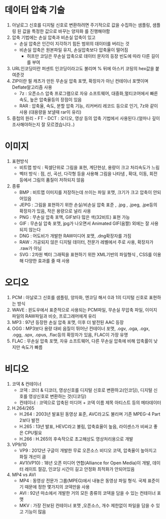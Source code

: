 # 데이터 압축 기술
1. 아날로그 신호를 디지털 신호로 변환하려면 주기적으로 값을 수집하는 샘플링, 샘플링 된 값을 특정한 값으로 바꾸는 양자화 를 진행해야함
2. 압축 기법에는 손실 압축과 비손실 압축이 있고
    * 손실 압축은 인간이 지각하기 힘든 범위의 데이터를 버리는 것
    * 비손실 압축은 원본파일 유지, 손실압축보다 압축율이 떨어짐
        * 허프만 코딩은 무손실 압축으로 데이터 문자의 등장 빈도에 따라 다른 길이를 부여
1. URL인코딩이란 퍼센트 인코딩이라고도 불리며 % 뒤에 아스키 코딍의 hex값을 붙여준것
1. ZIP이란 필 캐츠가 만든 무손실 압축 포맷, 확장자가 아닌 컨테이너 포맷이며 Deflate알고리즘 사용
    * 7z : 오픈소스 압축 프로그램으로 자유 소프트웨어, 대중화,멀티코어에서 빠른 속도, 높은 압축율등의 장점이 있음
    * RAR : 압축율, 속도, 분할 압축 기능, 리커버리 레코드 등으로 인기, 7z와 같이 사용 (대용량을 보낼때 rar이 유리)
1. 중첩의 원리 - FT - DCT : 오디오, 영상 등의 압축 기법에서 사용된다.(얼마나 깊이 조사해야하는지 잘 모르겠습니다..)

# 이미지
1. 표현방식
    * 비트맵 방식 : 픽셀단위로 그림을 표현, 계단현상, 용량이 크고 처리속도가 느림
    * 벡터 방식 : 점, 선, 곡선, 다각형 등을 사용해 그림을 나타냄 , 확대, 이동, 회전 등에서 그림의 품질이 저하되지 않음
1. 종류
    * BMP : 비트맵 이미지를 저장하는데 쓰이는 파일 포맷, 크기가 크고 압축이 안되어있음
    * JEPG : 그림을 표현하기 위한 손실/비손실 압축 표준 , .jpg , .jpeg, .jpe등의 확장자가 있음, 작은 용량으로 널리 사용
    * PNG : 무손실 압축 포맥, GIF보다 많은 색(32비트) 표현 가능
    * GIF : 무손실 압축 포맷, jpg가 나오면서 Animated GIF(움짤) 외에는 잘 사용되지 않는다
    * DNG : 어도비가 개발한 RAW미디어 포맷, .dng확장자를 가짐
    * RAW : 가공되지 않은 디지털 데이터, 전문가 레벨에서 주로 사용, 확장자가 .raw가 아님
    * SVG : 2차원 벡터 그래픽을 표현하기 위한 XML기반의 파일형식 , CSS를 이용해 다양한 효과를 줄 때 사용

# 오디오
1. PCM : 아날로그 신호를 샘플링, 양자화, 엔코딩 해서 0과 1의 디지털 신호로 표현하는 방식
1. WAVE : 윈도우에서 표준적으로 사용되는 PCM파일, 무손실 무압축 파일, 이미지 파일의 RAW파일과 비슷, 프로그래머에게 유리
1. MP3 : 97년 등장한 손실 압축 포맷, 이후 더 발전된 AAC 등장
1. OGG : MP3보다 용량 대비 음질이 뛰어난 컨테이너 포맷, .ogv, .oga, .ogx, .ogg, .spx, .opus, .flac등의 확장자가 있음, FLAC이 가장 유명
1. FLAC : 무손실 압축 포맷, 자유 소프트웨어, 다른 무손실 압축에 비해 압축률이 낮지만 속도가 빠름

# 비디오
1. 코덱 & 컨테이너
    * 코덱 : 코더 & 디코더, 영상신호를 디지털 신호로 변환하고(인코딩), 디지털 신호를 영상신호로 변환하는 것(디코딩)
    * 컨테이너 : 코덱으로 압축된 미디어 + 코덱 이름 제목 아티스트 등의 메타데이터
1. H.264/265
    * H.264 : 2003년 발표된 동영상 표준, AVC라고도 불리며 기존 MPEG-4 Part 2보다 발전
    * H.265 : 13년 발표, HEVC라고 불림, 압축효율이 높음, 라이센스가 비싸고 좋은 CPU필요
    * H.266 :  H.265의 후속작으로 초고해상도 영상처리용으로 개발
1. VP9/10
    * VP9 : 2012년 구글이 개발한 무료 오픈소스 비디오 코덱, 압축율이 높아지고 화질 개선이 큼
    * AV1(VP10) : 18년 오픈 미디어 연합(Alliance for Open Media)이 개발, 데이터 레이트 절감, 인코딩 시간이 길고 안정화 최적화가 안되어있음
1. MP4 vs AVI
    * MP4 : 동영상 전문가 그룹(MPEG)에서 내놓은 동영상 파일 형식. 국제 표준이기 때문에 정한 몇가지의 코덱만을 사용
    * AVI : 92년 마소에서 개발한 거의 모든 종류의 코덱을 담을 수 있는 컨테이너 포맷
    * MKV : 가장 진보된 컨테이너 포맷 ,오픈소스, 개수 제한없이 파일을 담을 수 있고 기능이 많음